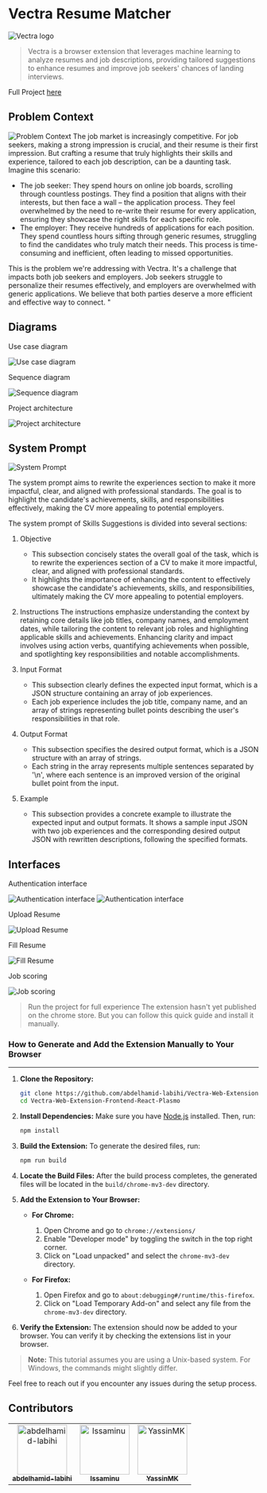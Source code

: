 
# Vectra Resume Matcher

<img src="https://github.com/abdelhamid-labihi/Vectra-Web-Extension-Frontend-React-Plasmo/blob/main/assets/icon.png" alt="Vectra logo" style="max-width: 400px;"/>

> Vectra is a browser extension that leverages machine learning to analyze resumes and job descriptions, providing tailored suggestions to enhance resumes and improve job seekers' chances of landing interviews.

Full Project [here](https://github.com/Vectra-Project)

## Problem Context
<img src="https://github.com/abdelhamid-labihi/Vectra-Web-Extension-Frontend-React-Plasmo/blob/main/assets/problem-context.png" alt="Problem Context" style="max-width: 400px;"/>
The job market is increasingly competitive. For job seekers, making a strong impression is crucial, and their resume is their first impression.
But crafting a resume that truly highlights their skills and experience, tailored to each job description, can be a daunting task. Imagine this scenario:

- The job seeker: They spend hours on online job boards, scrolling through countless postings. They find a position that aligns with their interests, but then face a wall – the application process. They feel overwhelmed by the need to re-write their resume for every application, ensuring they showcase the right skills for each specific role.
- The employer: They receive hundreds of applications for each position. They spend countless hours sifting through generic resumes, struggling to find the candidates who truly match their needs. This process is time-consuming and inefficient, often leading to missed opportunities.

This is the problem we're addressing with Vectra. It's a challenge that impacts both job seekers and employers. Job seekers struggle to personalize their resumes effectively, and employers are overwhelmed with generic applications. We believe that both parties deserve a more efficient and effective way to connect. "

## Diagrams
Use case diagram

<img src="https://github.com/abdelhamid-labihi/Vectra-Web-Extension-Frontend-React-Plasmo/blob/main/assets/use-case-diagram.png" alt="Use case diagram" style="max-width: 400px;"/>

Sequence diagram

<img src="https://github.com/abdelhamid-labihi/Vectra-Web-Extension-Frontend-React-Plasmo/blob/main/assets/sequence-diagram.png" alt="Sequence diagram" style="max-width: 400px;"/>

Project architecture

<img src="https://github.com/abdelhamid-labihi/Vectra-Web-Extension-Frontend-React-Plasmo/blob/main/assets/architecture.png" alt="Project architecture" style="max-width: 400px;"/>

## System Prompt

<img src="https://github.com/abdelhamid-labihi/Vectra-Web-Extension-Frontend-React-Plasmo/blob/main/assets/system-prompt.png" alt="System Prompt" style="max-width: 400px;"/>

 The system prompt aims to rewrite the experiences section to make it more impactful, clear, and aligned with professional standards. The goal is to highlight the candidate's achievements, skills, and responsibilities effectively, making the CV more appealing to potential employers.

The system prompt of Skills Suggestions is divided into several sections:

1. Objective
   - This subsection concisely states the overall goal of the task, which is to rewrite the experiences section of a CV to make it more impactful, clear, and aligned with professional standards.
   - It highlights the importance of enhancing the content to effectively showcase the candidate's achievements, skills, and responsibilities, ultimately making the CV more appealing to potential employers.

2. Instructions
The instructions emphasize understanding the context by retaining core details like job titles, company names, and employment dates, while tailoring the content to relevant job roles and highlighting applicable skills and achievements. Enhancing clarity and impact involves using action verbs, quantifying achievements when possible, and spotlighting key responsibilities and notable accomplishments.
3. Input Format
   - This subsection clearly defines the expected input format, which is a JSON structure containing an array of job experiences.
   - Each job experience includes the job title, company name, and an array of strings representing bullet points describing the user's responsibilities in that role.

4. Output Format
   - This subsection specifies the desired output format, which is a JSON structure with an array of strings.
   - Each string in the array represents multiple sentences separated by '\\n', where each sentence is an improved version of the original bullet point from the input.

5. Example
   - This subsection provides a concrete example to illustrate the expected input and output formats. It shows a sample input JSON with two job experiences and the corresponding desired output JSON with rewritten descriptions, following the specified formats.


## Interfaces
Authentication interface

<img src="https://github.com/abdelhamid-labihi/Vectra-Web-Extension-Frontend-React-Plasmo/blob/main/assets/Authentication-interface .png" alt="Authentication interface" style="max-width: 400px;"/>

<img src="https://github.com/abdelhamid-labihi/Vectra-Web-Extension-Frontend-React-Plasmo/blob/main/assets/Authentication-interface2.png" alt="Authentication interface" style="max-width: 400px;"/>

Upload Resume

<img src="https://github.com/abdelhamid-labihi/Vectra-Web-Extension-Frontend-React-Plasmo/blob/main/assets/Upload-CV.png" alt="Upload Resume" style="max-width: 400px;"/>

Fill Resume

<img src="https://github.com/abdelhamid-labihi/Vectra-Web-Extension-Frontend-React-Plasmo/blob/main/assets/Fill-resume.png" alt="Fill Resume" style="max-width: 400px;"/>

Job scoring

<img src="https://github.com/abdelhamid-labihi/Vectra-Web-Extension-Frontend-React-Plasmo/blob/main/assets/job-score.png" alt="Job scoring" style="max-width: 400px;"/>

> Run the project for full experience
The extension hasn't yet published on the chrome store. But you can follow this quick guide and install it manually.

### How to Generate and Add the Extension Manually to Your Browser
---
1. **Clone the Repository:**
   ```sh
   git clone https://github.com/abdelhamid-labihi/Vectra-Web-Extension-Frontend-React-Plasmo.git
   cd Vectra-Web-Extension-Frontend-React-Plasmo
   ```

2. **Install Dependencies:**
   Make sure you have [Node.js](https://nodejs.org/) installed. Then, run:
   ```sh
   npm install
   ```

3. **Build the Extension:**
   To generate the desired files, run:
   ```sh
   npm run build
   ```

4. **Locate the Build Files:**
   After the build process completes, the generated files will be located in the `build/chrome-mv3-dev` directory.


5. **Add the Extension to Your Browser:**
   - **For Chrome:**
     1. Open Chrome and go to `chrome://extensions/`
     2. Enable "Developer mode" by toggling the switch in the top right corner.
     3. Click on "Load unpacked" and select the `chrome-mv3-dev` directory.

   - **For Firefox:**
     1. Open Firefox and go to `about:debugging#/runtime/this-firefox`.
     2. Click on "Load Temporary Add-on" and select any file from the `chrome-mv3-dev` directory.

6. **Verify the Extension:**
   The extension should now be added to your browser. You can verify it by checking the extensions list in your browser.

> **Note:** This tutorial assumes you are using a Unix-based system. For Windows, the commands might slightly differ.

Feel free to reach out if you encounter any issues during the setup process.

## Contributors

<table>
  <tr>
   <td align="center">
      <a href="https://github.com/abdelhamid-labihi">
        <img src="https://github.com/abdelhamid-labihi.png" width="100px;" alt="abdelhamid-labihi"/>
        <br />
        <sub><b>abdelhamid-labihi</b></sub>
      </a>
    </td>
    <td align="center">
      <a href="https://github.com/Issaminu">
        <img src="https://github.com/Issaminu.png" width="100px;" alt="Issaminu"/>
        <br />
        <sub><b>Issaminu</b></sub>
      </a>
    </td>
    <td align="center">
      <a href="https://github.com/YassinMK">
        <img src="https://github.com/YassinMK.png" width="100px;" alt="YassinMK"/>
        <br />
        <sub><b>YassinMK</b></sub>
      </a>
    </td>
  </tr>
</table>
